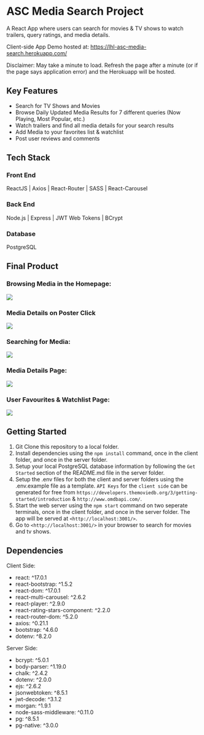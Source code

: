 # ASC Media Search Project 

A React App where users can search for movies & TV shows to watch trailers, query ratings, and media details.

Client-side App Demo hosted at: https://lhl-asc-media-search.herokuapp.com/

Disclaimer: May take a minute to load. Refresh the page after a minute (or if the page says application error) and the Herokuapp will be hosted.

## Key Features
- Search for TV Shows and Movies
- Browse Daily Updated Media Results for 7 different queries (Now Playing, Most Popular, etc.) 
- Watch trailers and find all media details for your search results
- Add Media to your favorites list & watchlist 
- Post user reviews and comments

## Tech Stack

### Front End
ReactJS | Axios | React-Router | SASS | React-Carousel

### Back End
Node.js | Express | JWT Web Tokens | BCrypt

### Database
PostgreSQL

## Final Product

### Browsing Media in the Homepage:

![](https://github.com/chriskang24/public-gif-repo/blob/ed57dedb97a64cbc0d9937e1537b9ef267d3b716/asc-home-page.gif)

### Media Details on Poster Click

![](https://github.com/chriskang24/public-gif-repo/blob/master/asc-carousel-click.gif)

### Searching for Media: 

![](https://github.com/chriskang24/public-gif-repo/blob/master/asc-input-search.gif)

### Media Details Page:

![](https://github.com/chriskang24/public-gif-repo/blob/master/asc-movie-details.gif)

### User Favourites & Watchlist Page:

![](https://github.com/chriskang24/public-gif-repo/blob/master/asc-favorites.gif)

## Getting Started

1. Git Clone this repository to a local folder.
2. Install dependencies using the `npm install` command, once in the client folder, and once in the server folder.
3. Setup your local PostgreSQL database information by following the `Get Started` section of the README.md file in the server folder. 
4. Setup the .env files for both the client and server folders using the .env.example file as a template. `API Keys` for the `client side` can be generated for free from `https://developers.themoviedb.org/3/getting-started/introduction` & `http://www.omdbapi.com/`.
5. Start the web server using the `npm start` command on two seperate terminals, once in the client folder, and once in the server folder. The app will be served at `<http://localhost:3001/>`.
6. Go to `<http://localhost:3001/>` in your browser to search for movies and tv shows. 

## Dependencies

Client Side:
- react: ^17.0.1
- react-bootstrap: ^1.5.2
- react-dom: ^17.0.1
- react-multi-carousel: ^2.6.2
- react-player: ^2.9.0
- react-rating-stars-component: ^2.2.0
- react-router-dom: ^5.2.0
- axios: ^0.21.1  
- bootstrap: ^4.6.0 
- dotenv: ^8.2.0  

Server Side: 
- bcrypt: ^5.0.1
- body-parser: ^1.19.0
- chalk: ^2.4.2
- dotenv: ^2.0.0
- ejs: ^2.6.2
- jsonwebtoken: ^8.5.1
- jwt-decode: ^3.1.2
- morgan: ^1.9.1
- node-sass-middleware: ^0.11.0
- pg: ^8.5.1
- pg-native: ^3.0.0